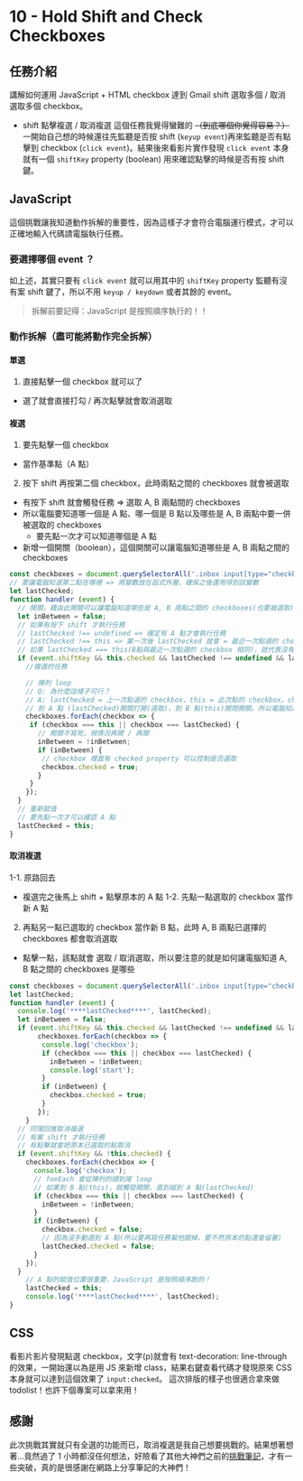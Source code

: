 # 10 - Hold Shift and Check Checkboxes
## 任務介紹
講解如何運用 JavaScript + HTML checkbox 達到 Gmail shift 選取多個 / 取消選取多個 checkbox。
  - shift 點擊複選 / 取消複選
這個任務我覺得蠻難的 ~~（到底哪個你覺得容易？）~~ 一開始自己想的時候還往先監聽是否按 shift (`keyup event`)再來監聽是否有點擊到 checkbox (`click event`)。結果後來看影片實作發現 `click event` 本身就有一個 `shiftKey` property (boolean) 用來確認點擊的時候是否有按 shift 鍵。
## JavaScript 
這個挑戰讓我知道動作拆解的重要性，因為這樣子才會符合電腦運行模式，才可以正確地輸入代碼請電腦執行任務。
### 要選擇哪個 event ？
如上述，其實只要有 `click event` 就可以用其中的 `shiftKey` property 監聽有沒有案 shift 鍵了，所以不用 `keyup / keydown` 或者其餘的 event。 

>拆解前要記得：JavaScript 是按照順序執行的！！

### 動作拆解（盡可能將動作完全拆解）
#### 單選
1. 直接點擊一個 checkbox 就可以了
  - 選了就會直接打勾 / 再次點擊就會取消選取
#### 複選
1. 要先點擊一個 checkbox 
  - 當作基準點（A 點）
2. 按下 shift 再按第二個 checkbox，此時兩點之間的 checkboxes 就會被選取
  - 有按下 shift 就會觸發任務 => 選取 A, B 兩點間的 checkboxes
  - 所以電腦要知道哪一個是 A 點、哪一個是 B 點以及哪些是 A, B 兩點中要一併被選取的 checkboxes
    - 要先點一次才可以知道哪個是 A 點
  - 新增一個開關（boolean），這個開關可以讓電腦知道哪些是 A, B 兩點之間的 checkboxes
```javaScript
const checkboxes = document.querySelectorAll('.inbox input[type="checkbox"]');
// 要讓電腦知道第二點在哪裡 => 將變數放在函式外層，確保之後還用得到該變數
let lastChecked;
function handler (event) {
  // 開關，藉由此開關可以讓電腦知道哪些是 A, B 兩點之間的 checkboxes(也要被選取)
  let inBetween = false;
  // 如果有按下 shift 才執行任務
  // lastChecked !== undefined => 確定有 A 點才會執行任務
  // lastChecked !== this => 案一次後 lastChecked 就會 = 最近一次點選的 checkbox，
  // 如果 lastChecked === this(B點與最近一次點選的 checkbox 相同)，就代表沒有 B 點，不用複選。
  if (event.shiftKey && this.checked && lastChecked !== undefined && lastChecked !== this) {
  	//複選的任務

  	// 陣列 loop
  	// Q: 為什麼這樣子可行？
  	// A: lastChecked = 上一次點選的 checkbox，this = 此次點的 checkbox。checkbox 有點就會 選取 / 取消選取，兩個點已經選取，沒選的是中間。
  	// 到 A 點 (lastChecked)開關打開(選取)，到 B 點(this)關閉開關。所以電腦知道哪些是中間的點了。
    checkboxes.forEach(checkbox => {
     if (checkbox === this || checkbox === lastChecked) {
       // 開關不寫死，視情況再開 / 再關
       inBetween = !inBetween;
       if (inBetween) {
       	// checkbox 裡面有 checked property 可以控制是否選取
        checkbox.checked = true;
       }
     }
    });
  }
  // 重新賦值
  // 要先點一次才可以確認 A 點
  lastChecked = this;
}
```
#### 取消複選
1-1. 原路回去
  - 複選完之後馬上 shift + 點擊原本的 A 點
1-2. 先點一點選取的 checkbox 當作新 A 點
2. 再點另一點已選取的 checkbox 當作新 B 點，此時 A, B 兩點已選擇的 checkboxes 都會取消選取
  - 點擊一點，該點就會 選取 / 取消選取，所以要注意的就是如何讓電腦知道 A, B 點之間的 checkboxes 是哪些
```javaScript
const checkboxes = document.querySelectorAll('.inbox input[type="checkbox"]');
let lastChecked;
function handler (event) {
  console.log('****lastChecked****', lastChecked);
  let inBetween = false;
  if (event.shiftKey && this.checked && lastChecked !== undefined && lastChecked !== this) {
       checkboxes.forEach(checkbox => {
       	console.log('checkbox');
       	if (checkbox === this || checkbox === lastChecked) {
          inBetween = !inBetween;
          console.log('start');
       	}
       	if (inBetween) {
       	  checkbox.checked = true;
       	}
       });
	}
  // 同理回推取消複選
  // 有案 shift 才執行任務
  // 有點擊就會把原本已選取的點取消
  if (event.shiftKey && !this.checked) {
    checkboxes.forEach(checkbox => {
      console.log('checkox');
      // foeEach 會從陣列的頭到尾 loop
      // 如果到 B 點(this)，就觸發開關，直到碰到 A 點(lastChecked)
      if (checkbox === this || checkbox === lastChecked) {
      	inBetween = !inBetween;
      }
      if (inBetween) {
      	checkbox.checked = false;
      	// 因為沒手動選到 A 點(所以要再寫任務幫他關掉，要不然原本的點還會留著)
      	lastChecked.checked = false;
      }
    });
  }
    // A 點的賦值位置很重要，JavaScript 是按照順序跑的！
	lastChecked = this;
	console.log('****lastChecked****', lastChecked);
}
```
## CSS
看影片影片發現點選 checkbox，文字(p)就會有 text-decoration: line-through 的效果，一開始還以為是用 JS 來新增 class，結果右鍵查看代碼才發現原來 CSS 本身就可以達到這個效果了 `input:checked`。
這次排版的樣子也很適合拿來做 todolist！也許下個專案可以拿來用！
## 感謝
此次挑戰其實就只有全選的功能而已，取消複選是我自己想要挑戰的。結果想著想著...竟然過了 1 小時都沒任何想法，好險看了其他大神們之前的[挑戰筆記](https://guahsu.io/2017/07/JavaScript30-10-Hold-Shift-and-Check-Checkboxes/)，才有一些突破，真的是很感謝在網路上分享筆記的大神們！

